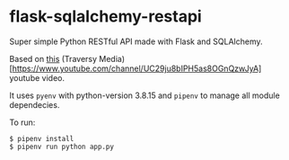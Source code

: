 # flask-sqlalchemy-restapi
Super simple Python RESTful API made with Flask and SQLAlchemy.

Based on [this](https://www.youtube.com/watch?v=PTZiDnuC86g) (Traversy Media)[https://www.youtube.com/channel/UC29ju8bIPH5as8OGnQzwJyA] youtube video.

It uses `pyenv` with python-version 3.8.15 and `pipenv` to manage all module dependecies.

To run:

```
$ pipenv install
$ pipenv run python app.py
```
